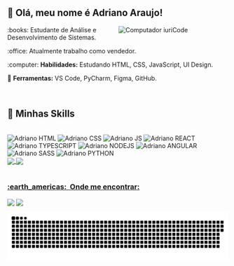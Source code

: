 ## :wave: Olá, meu nome é <strong>Adriano Araujo!</strong>
<img src="https://raw.githubusercontent.com/MicaelliMedeiros/micaellimedeiros/master/image/computer-illustration.png" min-width="250px" max-width="250px" width="250px" align="right" alt="Computador iuriCode">

<div>
<p align="left">
 :books: Estudante de Análise e Desenvolvimento de Sistemas.
</p>

<p align="left">
:office: Atualmente trabalho como vendedor.
</p>

<p align="left">
 :computer: <strong>Habilidades:</strong> Estudando HTML, CSS, JavaScript, UI Design.
</p>

<p align="left">
  💼 <strong>Ferramentas:</strong> VS Code, PyCharm, Figma, GitHub.
</p>
</br>
<div>

## 🚀 Minhas Skills

<div style="display: inline_block"><br>
  <img aling="center" alt="Adriano HTML" height="30" width="40" src="https://cdn.jsdelivr.net/gh/devicons/devicon/icons/html5/html5-original.svg">
  <img aling="center" alt="Adriano CSS" height="30" width="40" src="https://cdn.jsdelivr.net/gh/devicons/devicon/icons/css3/css3-original.svg">
  <img aling="center" alt="Adriano JS" height="30" width="40" src="https://cdn.jsdelivr.net/gh/devicons/devicon/icons/javascript/javascript-original.svg">
  <img aling="center" alt="Adriano REACT" height="30" width="40" src="https://cdn.jsdelivr.net/gh/devicons/devicon/icons/react/react-original.svg" >
  <img aling="center" alt="Adriano TYPESCRIPT" height="30" width="40" src="https://cdn.jsdelivr.net/gh/devicons/devicon/icons/typescript/typescript-original.svg">
  <img aling="center" alt="Adriano NODEJS" height="30" width="40" src="https://cdn.jsdelivr.net/gh/devicons/devicon/icons/nodejs/nodejs-original.svg">
  <img aling="center" alt="Adriano ANGULAR" height="30" width="40" src="https://cdn.jsdelivr.net/gh/devicons/devicon/icons/angularjs/angularjs-original.svg">
  <img aling="center" alt="Adriano SASS" height="30" width="40" src="https://cdn.jsdelivr.net/gh/devicons/devicon/icons/sass/sass-original.svg">
  <img aling="center" alt="Adriano PYTHON" height="30" width="40" src="https://cdn.jsdelivr.net/gh/devicons/devicon/icons/python/python-original.svg">
                   
</div>

<div>
  <a href="https://github.com/adrianoardev">
  <img height="160em" align="center" src="https://github-readme-stats.vercel.app/api?username=adrianoardev&theme=vision-friendly-dark"/>
  <img height="160em" align="center" src="https://github-readme-stats.vercel.app/api/top-langs/?username=adrianoardev&layout=compact&langs_count=7&theme=vision-friendly-dark"/>
  </div>  

<br> 
  
  <h3> :earth_americas: &nbsp;Onde me encontrar: </h3>   
  <div>
  <a href="mailto:contatoadraraujo@gmail.com"><img align="center" src="https://img.shields.io/badge/Gmail-D14836?style=for-the-badge&logo=gmail&logoColor=white" target="_blank"></a>
  <a href="https://www.linkedin.com/in/adriano-araujo27"><img align="center" src="https://img.shields.io/badge/LinkedIn-0077B5?style=for-the-badge&logo=linkedin&logoColor=white" target="_blank"> 
  </a>  
  
![Snake animation](https://github.com/adrianoardev/adrianoardev/blob/output/github-contribution-grid-snake.svg) 
  
</div>

  

  
